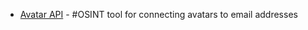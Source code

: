- [Avatar API](https://avatarapi.com/index.html) - #OSINT tool for connecting avatars to email addresses